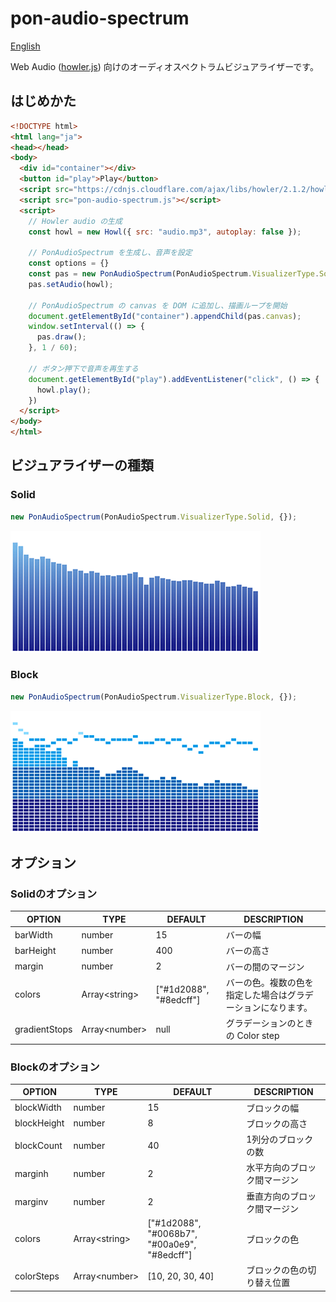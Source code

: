 # pon-audio-spectrum
[English](./README.en.md)

Web Audio ([howler.js](https://howlerjs.com/)) 向けのオーディオスペクトラムビジュアライザーです。

## はじめかた

```html
<!DOCTYPE html>
<html lang="ja">
<head></head>
<body>
  <div id="container"></div>
  <button id="play">Play</button>
  <script src="https://cdnjs.cloudflare.com/ajax/libs/howler/2.1.2/howler.js"></script>
  <script src="pon-audio-spectrum.js"></script>
  <script>
    // Howler audio の生成
    const howl = new Howl({ src: "audio.mp3", autoplay: false });

    // PonAudioSpectrum を生成し、音声を設定
    const options = {}
    const pas = new PonAudioSpectrum(PonAudioSpectrum.VisualizerType.Solid, options);
    pas.setAudio(howl);

    // PonAudioSpectrum の canvas を DOM に追加し、描画ループを開始
    document.getElementById("container").appendChild(pas.canvas);
    window.setInterval(() => {
      pas.draw();
    }, 1 / 60);

    // ボタン押下で音声を再生する
    document.getElementById("play").addEventListener("click", () => {
      howl.play();
    })
  </script>
</body>
</html>
```

## ビジュアライザーの種類

### Solid

```javascript
new PonAudioSpectrum(PonAudioSpectrum.VisualizerType.Solid, {});
```

![Type solid](images/type-solid.png)

### Block

```javascript
new PonAudioSpectrum(PonAudioSpectrum.VisualizerType.Block, {});
```

![Type block](images/type-block.png)

## オプション

### Solidのオプション

| OPTION | TYPE | DEFAULT | DESCRIPTION |
|--------|------|---------|-------------|
| barWidth      | number | 15 | バーの幅 |
| barHeight     | number | 400 | バーの高さ |
| margin        | number | 2 | バーの間のマージン |
| colors        | Array\<string\>| ["#1d2088", "#8edcff"] | バーの色。複数の色を指定した場合はグラデーションになります。 |
| gradientStops | Array\<number\> | null | グラデーションのときの Color step |

### Blockのオプション

| OPTION | TYPE | DEFAULT | DESCRIPTION |
|--------|------|---------|-------------|
| blockWidth  | number | 15 | ブロックの幅 |
| blockHeight | number | 8  | ブロックの高さ |
| blockCount  | number | 40 | 1列分のブロックの数 |
| marginh     | number | 2  | 水平方向のブロック間マージン |
| marginv     | number | 2  | 垂直方向のブロック間マージン |
| colors      | Array\<string\> | ["#1d2088", "#0068b7", "#00a0e9", "#8edcff"] | ブロックの色 |
| colorSteps  | Array\<number\> | [10, 20, 30, 40] | ブロックの色の切り替え位置 |
